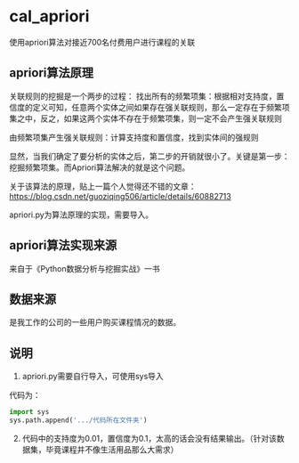 # cal_apriori
使用apriori算法对接近700名付费用户进行课程的关联

## apriori算法原理

关联规则的挖掘是一个两步的过程：
找出所有的频繁项集：根据相对支持度，置信度的定义可知，任意两个实体之间如果存在强关联规则，那么一定存在于频繁项集之中，反之，如果这两个实体不存在于频繁项集，则一定不会产生强关联规则

由频繁项集产生强关联规则：计算支持度和置信度，找到实体间的强规则

显然，当我们确定了要分析的实体之后，第二步的开销就很小了。关键是第一步：挖掘频繁项集。而Apriori算法解决的就是这个问题。

关于该算法的原理，贴上一篇个人觉得还不错的文章：https://blog.csdn.net/guoziqing506/article/details/60882713

apriori.py为算法原理的实现，需要导入。

## apriori算法实现来源
来自于《Python数据分析与挖掘实战》一书

## 数据来源

是我工作的公司的一些用户购买课程情况的数据。

## 说明
1. apriori.py需要自行导入，可使用sys导入

代码为：
```python
import sys
sys.path.append('.../代码所在文件夹')
```

2. 代码中的支持度为0.01，置信度为0.1，太高的话会没有结果输出。（针对该数据集，毕竟课程并不像生活用品那么大需求）
